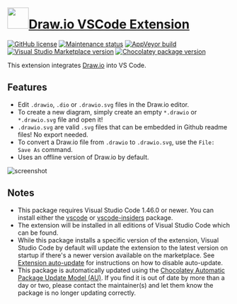 # [<img src="https://cdn.jsdelivr.net/gh/dgalbraith/chocolatey-packages@ad34a1763216744b71bb9261fe8cd9927d26f34b/icons/vscode-drawio.png" width="48" height="48" />Draw.io VSCode Extension](<https://chocolatey.org/packages/vscode-drawio>)

[![GitHub license](https://img.shields.io/github/license/hediet/vscode-drawio)](https://github.com/hediet/vscode-drawio/blob/master/LICENSE.md)
[![Maintenance status](https://img.shields.io/badge/maintained%3F-yes-green.svg)](https://github.com/dgalbraith/chocolatey-packages/graphs/commit-activity)
[![AppVeyor build](https://img.shields.io/appveyor/ci/dgalbraith/chocolatey-packages)](https://ci.appveyor.com/project/dgalbraith/chocolatey-packages)
[![Visual Studio Marketplace version](https://img.shields.io/visual-studio-marketplace/v/hediot.vscode-drawio?label=Marketplace)](https://marketplace.visualstudio.com/items?itemName=hediot.vscode-drawio)
[![Chocolatey package version](https://img.shields.io/chocolatey/v/vscode-drawio?label=Chocolatey)](https://chocolatey.org/packages/vscode-drawio)

This extension integrates [Draw.io](https://app.diagrams.net/) into VS Code.

## Features

* Edit `.drawio`, `.dio` or `.drawio.svg` files in the Draw.io editor.
* To create a new diagram, simply create an empty `*.drawio` or `*.drawio.svg` file and open it!
* `.drawio.svg` are valid `.svg` files that can be embedded in Github readme files! No export needed.
* To convert a Draw.io file from `.drawio` to `.drawio.svg`, use the `File: Save As` command.
* Uses an offline version of Draw.io by default.

![screenshot](https://cdn.jsdelivr.net/gh/dgalbraith/chocolatey-packages@ad34a1763216744b71bb9261fe8cd9927d26f34b/automatic/vscode-drawio/screenshot.png)

## Notes

* This package requires Visual Studio Code 1.46.0 or newer.
  You can install either the [vscode](https://chocolatey.org/packages/vscode) or [vscode-insiders](https://chocolatey.org/packages/vscode-insiders) package.
* The extension will be installed in all editions of Visual Studio Code which can be found.
* While this package installs a specific version of the extension, Visual Studio Code by default will update the extension to the latest version on startup if there's a newer version available on the marketplace.
  See [Extension auto-update](https://code.visualstudio.com/docs/editor/extension-gallery#_extension-autoupdate) for instructions on how to disable auto-update.
* This package is automatically updated using the [Chocolatey Automatic Package Update Model (AU)](https://github.com/majkinetor/au/blob/master/README.md).
  If you find it is out of date by more than a day or two, please contact the maintainer(s) and let them know the package is no longer updating correctly.
